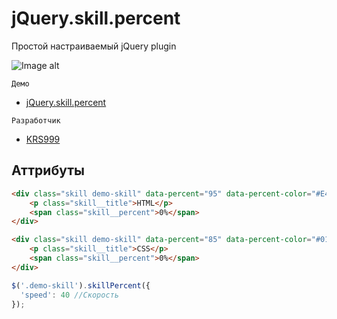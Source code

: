 # jQuery.skill.percent
Простой настраиваемый jQuery plugin

![Image alt](https://pp.userapi.com/c851416/v851416584/b6a89/eMHDAmK8Hys.jpg)
```
Демо
```
* [jQuery.skill.percent](https://krs999.github.io/jQuery.skill.percent/)
```
Разработчик
```
* [KRS999](https://vk.com/krs999)

## Аттрибуты

```html
<div class="skill demo-skill" data-percent="95" data-percent-color="#E44D26" data-percent-mount-color="rgba(255,255,255,.1)">
	<p class="skill__title">HTML</p>
	<span class="skill__percent">0%</span>
</div>

<div class="skill demo-skill" data-percent="85" data-percent-color="#0170BA" data-percent-mount-color="rgba(255,255,255,.1)">
	<p class="skill__title">CSS</p>
	<span class="skill__percent">0%</span>
</div>
```

```javascript
$('.demo-skill').skillPercent({
  'speed': 40 //Скорость
});
```
